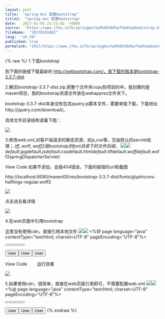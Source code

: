 ```yaml
---
layout: post
title:  "spring mvc 配置bootstrap"
title2:  "spring mvc 配置bootstrap"
date:   2017-01-01 23:53:02  +0800
source:  "https://www.jfox.info/springmvc%e9%85%8d%e7%bd%aebootstrap.html"
fileName:  "20170101082"
lang:  "zh_CN"
published: true
permalink: "2017/https://www.jfox.info/springmvc%e9%85%8d%e7%bd%aebootstrap.html"
---
```

{% raw %}
1.下载bootstrap

到下面的链接下载最新的 http://getbootstrap.com/，我下载的版本是bootstrap-3.3.7-dist

2.解压bootstrap-3.3.7-dist.zip,把整个文件夹copy到项目的中。我创建的是maven项目，我的bootstrap资源文件放在webappres文件夹下。

bootstrap-3.3.7-dist本身没有包含jquery.js脚本文件，需要单独下载，下载地址http://jquery.com/download/。

具体文件目录结构请看下图：

![](c6b51d5.png)

3.修改web.xml,对客户端请求的静态资源，如js,css等，交由默认的servlet处理；*.tff,*.woff,*.woff2是bootstrap的font目录下的文件后缀。
![](5b9e071.gif)![](/wp-content/uploads/2017/07/1499262902.gif)
    <servlet-mapping><servlet-name>default</servlet-name><url-pattern>*.jpg</url-pattern></servlet-mapping><servlet-mapping><servlet-name>default</servlet-name><url-pattern>*.js</url-pattern></servlet-mapping><servlet-mapping><servlet-name>default</servlet-name><url-pattern>*.css</url-pattern></servlet-mapping><servlet-mapping><servlet-name>default</servlet-name><url-pattern>*.html</url-pattern></servlet-mapping><servlet-mapping><servlet-name>default</servlet-name><url-pattern>*.ttf</url-pattern></servlet-mapping><servlet-mapping><servlet-name>default</servlet-name><url-pattern>*.woff</url-pattern></servlet-mapping><servlet-mapping><servlet-name>default</servlet-name><url-pattern>*.woff2</url-pattern></servlet-mapping><servlet-mapping><servlet-name>springDispatcherServlet</servlet-name><!-- 可以应答所有请求，也就是将所有的请求都交给Spring的DispatcherServlet来处理 --><url-pattern>/</url-pattern></servlet-mapping>

View Code
如果不添加，会报404错误，下面的报错的url和截图

http://localhost:8080/maven05/res/bootstrap-3.3.7-dist/fonts/glyphicons-halflings-regular.woff2

![](7909e3f.png)

 点击进去看详情

 ![](7e518c6.png)

4.在web页面中引用bootstrap

这里没有使用cdn，直接引用本地文件
![](5b9e071.gif)![](/wp-content/uploads/2017/07/1499262902.gif)
    <%@ page language="java" contentType="text/html; charset=UTF-8"
        pageEncoding="UTF-8"%><!DOCTYPE html PUBLIC "-//W3C//DTD HTML 4.01 Transitional//EN" "http://www.w3.org/TR/html4/loose.dtd"><html><head><title>Insert title here</title><meta name="viewport" content="width=device-width, initial-scale=1.0"><!-- 引用本地资源 --><link rel="stylesheet"
        href="res/bootstrap-3.3.7-dist/css/bootstrap.min.css"><script
        src="res/bootstrap-3.3.7-dist/js/jquery.min.js"></script><script
        src="res/bootstrap-3.3.7-dist/js/bootstrap.min.js"></script><!-- 引用cdn资源 --><!-- <link rel="stylesheet"
        href="http://cdn.static.runoob.com/libs/bootstrap/3.3.7/css/bootstrap.min.css">
    <script
        src="http://cdn.static.runoob.com/libs/jquery/2.1.1/jquery.min.js"></script>
    <script
        src="http://cdn.static.runoob.com/libs/bootstrap/3.3.7/js/bootstrap.min.js"></script> --></head><body><p><button type="button" class="btn btn-default"><span class="glyphicon glyphicon-sort-by-attributes"></span></button><button type="button" class="btn btn-default"><span class="glyphicon glyphicon-sort-by-attributes-alt"></span></button><button type="button" class="btn btn-default"><span class="glyphicon glyphicon-sort-by-order"></span></button><button type="button" class="btn btn-default"><span class="glyphicon glyphicon-sort-by-order-alt"></span></button></p><button type="button" class="btn btn-default btn-lg"><span class="glyphicon glyphicon-user"></span> User
        </button><button type="button" class="btn btn-default btn-sm"><span class="glyphicon glyphicon-user"></span> User
        </button><button type="button" class="btn btn-default btn-xs"><span class="glyphicon glyphicon-user"></span> User
        </button></body></html>

View Code
　　运行效果

![](4663123.png)

5.如果使用cdn，很简单，直接在web页面引用即可，不需要配置web.xml
![](5b9e071.gif)![](/wp-content/uploads/2017/07/1499262902.gif)
    <%@ page language="java" contentType="text/html; charset=UTF-8"
        pageEncoding="UTF-8"%><!DOCTYPE html PUBLIC "-//W3C//DTD HTML 4.01 Transitional//EN" "http://www.w3.org/TR/html4/loose.dtd"><html><head><title>Insert title here</title><meta name="viewport" content="width=device-width, initial-scale=1.0"><!-- 引用本地资源 --><!-- <link rel="stylesheet"
        href="res/bootstrap-3.3.7-dist/css/bootstrap.min.css">
    <script
        src="res/bootstrap-3.3.7-dist/js/jquery.min.js"></script>
    <script
        src="res/bootstrap-3.3.7-dist/js/bootstrap.min.js"></script> --><!-- 引用cdn资源 --><link rel="stylesheet"
        href="http://cdn.static.runoob.com/libs/bootstrap/3.3.7/css/bootstrap.min.css"><script
        src="http://cdn.static.runoob.com/libs/jquery/2.1.1/jquery.min.js"></script><script
        src="http://cdn.static.runoob.com/libs/bootstrap/3.3.7/js/bootstrap.min.js"></script></head><body><p><button type="button" class="btn btn-default"><span class="glyphicon glyphicon-sort-by-attributes"></span></button><button type="button" class="btn btn-default"><span class="glyphicon glyphicon-sort-by-attributes-alt"></span></button><button type="button" class="btn btn-default"><span class="glyphicon glyphicon-sort-by-order"></span></button><button type="button" class="btn btn-default"><span class="glyphicon glyphicon-sort-by-order-alt"></span></button></p><button type="button" class="btn btn-default btn-lg"><span class="glyphicon glyphicon-user"></span> User
        </button><button type="button" class="btn btn-default btn-sm"><span class="glyphicon glyphicon-user"></span> User
        </button><button type="button" class="btn btn-default btn-xs"><span class="glyphicon glyphicon-user"></span> User
        </button></body></html>
{% endraw %}
